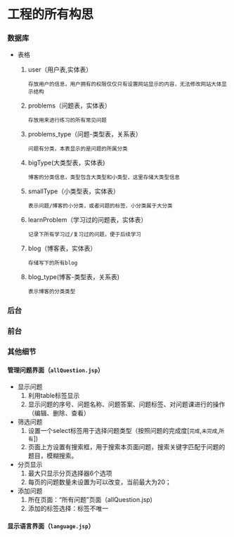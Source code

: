 # 工程的所有构思
### 数据库
* 表格
    1. user（用户表,实体表）
                    
           存放用户的信息，用户拥有的权限仅仅只有设置网站显示的内容，无法修改网站大体显示结构
    
    2. problems（问题表，实体表）
    
           存放用来进行练习的所有常见问题     
    3. problems_type（问题-类型表，关系表）
    
           问题有分类，本表显示的是问题的所属分类
    4. bigType(大类型表，实体表)
            
           博客的分类信息，类型包含大类型和小类型，这里存储大类型信息
    5. smallType（小类型表，实体表）
    
           表示问题/博客的小分类，或者问题的标签，小分类属于大分类
    6. learnProblem（学习过的问题表，实体表）
    
           记录下所有学习过/复习过的问题，便于后续学习
    7. blog（博客表，实体表）
    
           存储写下的所有blog
    8. blog_type(博客-类型表，关系表)
    
           表示博客的分类类型
    
### 后台
### 前台



### 其他细节
#### 管理问题界面（```allQuestion.jsp```）
* 显示问题
    1. 利用table标签显示
    2. 显示问题的序号、问题名称、问题答案、问题标签、对问题课进行的操作（编辑、删除、查看）
* 筛选问题
    1. 设置一个select标签用于选择问题类型（按照问题的完成度[```完成```,```未完成```,```所有```])
    2. 页面上方设置有搜索框，用于搜索本页面问题，搜索关键字匹配于问题的题目，模糊搜索。
* 分页显示
    1. 最大只显示分页选择器6个选项
    2. 每页的问题数量未设置为可以改变，当前最大为20；
* 添加问题
    1. 所在页面：“所有问题”页面（allQuestion.jsp)
    2. 添加的标签选择：标签不唯一


#### 显示语言界面（```language.jsp```）
